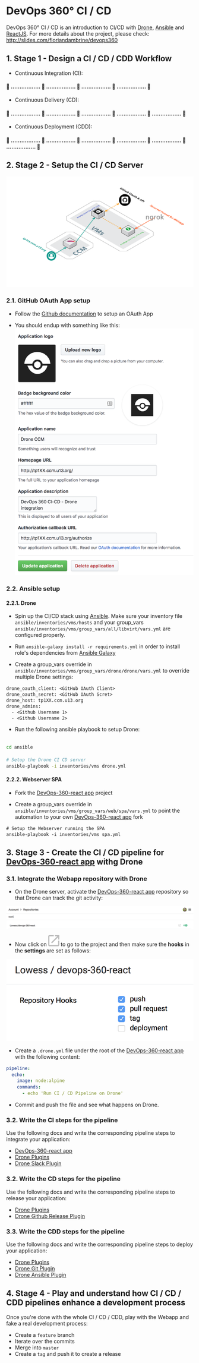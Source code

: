 # DevOps 360° CI / CD

DevOps 360° CI / CD is an introduction to CI/CD with [Drone](http://drone.io/), [Ansible](https://www.ansible.com/) and [ReactJS](https://reactjs.org/). For more details about the project, please check: http://slides.com/floriandambrine/devops360

## 1. Stage 1 - Design a CI / CD / CDD Workflow

* Continuous Integration (CI):

#### :round_pushpin: ................. :twisted_rightwards_arrows: ................. :twisted_rightwards_arrows: ................. :twisted_rightwards_arrows: ................. :checkered_flag:

* Continuous Delivery (CD):

#### :round_pushpin: ................. :twisted_rightwards_arrows: ................. :twisted_rightwards_arrows: ................. :twisted_rightwards_arrows: ................. :twisted_rightwards_arrows: ................. :checkered_flag:

* Continuous Deployment (CDD):

#### :round_pushpin: ................. :twisted_rightwards_arrows: ................. :twisted_rightwards_arrows: ................. :twisted_rightwards_arrows: ................. :twisted_rightwards_arrows: ................. :twisted_rightwards_arrows: ................. :checkered_flag:

## 2. Stage 2 - Setup the CI / CD Server

![CI CD Infrastructure](./docs/devops-ci-cd-infra.png "DevOps-360 CI CD Infrastructure")

### 2.1. GitHub OAuth App setup

* Follow the [Github documentation](https://developer.github.com/apps/building-oauth-apps/creating-an-oauth-app/) to setup an OAuth App

* You should endup with something like this: ![Github OAuth](./docs/github-oauth.png "GitHub OAuth")

### 2.2. Ansible setup

#### 2.2.1. Drone

* Spin up the CI/CD stack using [Ansible](https://www.ansible.com/). Make sure your inventory file `ansible/inventories/vms/hosts` and your group_vars `ansible/inventories/vms/group_vars/all/libvirt/vars.yml` are configured properly.

* Run `ansible-galaxy install -r requirements.yml` in order to install role's dependencies from [Ansible Galaxy](https://galaxy.ansible.com/)

* Create a group_vars override in `ansible/inventories/vms/group_vars/drone/drone/vars.yml` to override multiple Drone settings:

```
drone_oauth_client: <GitHub OAuth Client>
drone_oauth_secret: <GitHub OAuth Scret>
drone_host: tp1XX.ccm.u13.org
drone_admins:
  - <Github Username 1>
  - <Github Username 2>
```

* Run the following ansible playbook to setup Drone:

```sh

cd ansible

# Setup the Drone CI CD server
ansible-playbook -i inventories/vms drone.yml
```

#### 2.2.2. Webserver SPA

* Fork the [DevOps-360-react app](https://github.com/Lowess/devops-360-react) project

* Create a group_vars override in `ansible/inventories/vms/group_vars/web/spa/vars.yml` to point the automation to your own [DevOps-360-react app](https://github.com/Lowess/devops-360-react) fork

```
# Setup the Webserver running the SPA
ansible-playbook -i inventories/vms spa.yml
```


## 3. Stage 3 - Create the CI / CD pipeline for [DevOps-360-react app](https://github.com/Lowess/devops-360-react) withg Drone

### 3.1. Integrate the Webapp repository with Drone

* On the Drone server, activate the [DevOps-360-react app](https://github.com/Lowess/devops-360-react) repository so that Drone can track the git activity:

![Drone repository activation](./docs/drone-repository-activation.png "Drone repository activation")

* Now click on ![Drone arrow](./docs/drone-arrow.png) to go to the project and then make sure the **hooks** in the **settings** are set as follows:

![Drone repository activation](./docs/drone-hooks-settings.png "Drone hooks settings")

* Create a `.drone.yml` file under the root of the [DevOps-360-react app](https://github.com/Lowess/devops-360-react) with the following content:

```yml
pipeline:
  echo:
    image: node:alpine
    commands:
      - echo 'Run CI / CD Pipeline on Drone'
```

* Commit and push the file and see what happens on Drone.

### 3.2. Write the CI steps for the pipeline

Use the following docs and write the corresponding pipeline steps to integrate your application:
* [DevOps-360-react app](https://github.com/Lowess/devops-360-react)
* [Drone Plugins](http://plugins.drone.io/)
* [Drone Slack Plugin](http://plugins.drone.io/drone-plugins/drone-slack/)

### 3.2. Write the CD steps for the pipeline

Use the following docs and write the corresponding pipeline steps to release your application:
* [Drone Plugins](http://plugins.drone.io/)
* [Drone Github Release Plugin](http://plugins.drone.io/drone-plugins/drone-github-release/)

### 3.3. Write the CDD steps for the pipeline

Use the following docs and write the corresponding pipeline steps to deploy your application:
* [Drone Plugins](http://plugins.drone.io/)
* [Drone Git Plugin](http://plugins.drone.io/drone-plugins/drone-git/)
* [Drone Ansible Plugin](https://hub.docker.com/r/lowess/drone-ansible/)

## 4. Stage 4 - Play and understand how CI / CD / CDD pipelines enhance a development process

Once you're done with the whole CI / CD / CDD, play with the Webapp and fake a real development process:
* Create a `feature` branch
* Iterate over the commits
* Merge into `master`
* Create a `tag` and push it to create a release